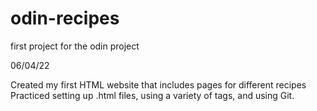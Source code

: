 # odin-recipes
first project for the odin project

06/04/22 

Created my first HTML website that includes pages for different recipes
Practiced setting up .html files, using a variety of tags, and using Git.
